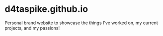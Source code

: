 # d4taspike.github.io
Personal brand website to showcase the things I've worked on, my current projects, and my passions!

